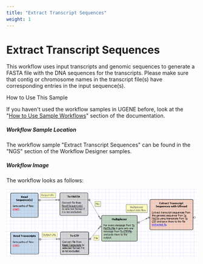 ```yaml
---
title: "Extract Transcript Sequences"
weight: 1
---
```



# Extract Transcript Sequences

This workflow uses input transcripts and genomic sequences to generate a FASTA file with the DNA sequences for the transcripts. Please make sure that contig or chromosome names in the transcript file(s) have corresponding entries in the input sequence(s).

How to Use This Sample

If you haven't used the workflow samples in UGENE before, look at the "[How to Use Sample Workflows](how-to-use-sample-workflows.md)" section of the documentation.

##### Workflow Sample Location

The workflow sample "Extract Transcript Sequences" can be found in the "NGS" section of the Workflow Designer samples.

##### Workflow Image

The workflow looks as follows:


![](/images/65930350/65930351.png)
